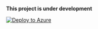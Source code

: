 **This project is under development**

[![Deploy to Azure](https://aka.ms/deploytoazurebutton)](https://portal.azure.com/#create/Microsoft.Template/https://raw.githubusercontent.com/logzio/logzio-azure-serverless-py/master/deployments/azuredeploylogs.json)
